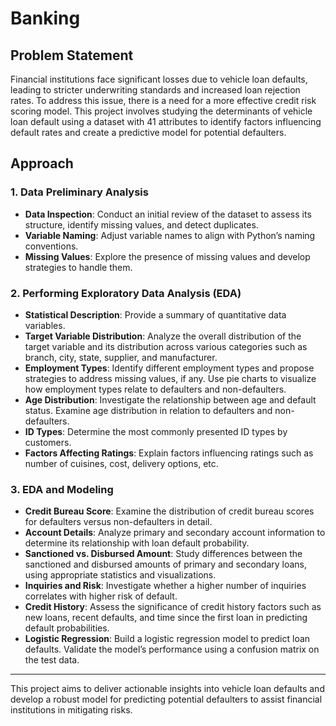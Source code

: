 # Banking

## Problem Statement

Financial institutions face significant losses due to vehicle loan defaults, leading to stricter underwriting standards and increased loan rejection rates. To address this issue, there is a need for a more effective credit risk scoring model. This project involves studying the determinants of vehicle loan default using a dataset with 41 attributes to identify factors influencing default rates and create a predictive model for potential defaulters.

## Approach

### 1. Data Preliminary Analysis

- **Data Inspection**: Conduct an initial review of the dataset to assess its structure, identify missing values, and detect duplicates.
- **Variable Naming**: Adjust variable names to align with Python’s naming conventions.
- **Missing Values**: Explore the presence of missing values and develop strategies to handle them.

### 2. Performing Exploratory Data Analysis (EDA)

- **Statistical Description**: Provide a summary of quantitative data variables.
- **Target Variable Distribution**: Analyze the overall distribution of the target variable and its distribution across various categories such as branch, city, state, supplier, and manufacturer.
- **Employment Types**: Identify different employment types and propose strategies to address missing values, if any. Use pie charts to visualize how employment types relate to defaulters and non-defaulters.
- **Age Distribution**: Investigate the relationship between age and default status. Examine age distribution in relation to defaulters and non-defaulters.
- **ID Types**: Determine the most commonly presented ID types by customers.
- **Factors Affecting Ratings**: Explain factors influencing ratings such as number of cuisines, cost, delivery options, etc.

### 3. EDA and Modeling

- **Credit Bureau Score**: Examine the distribution of credit bureau scores for defaulters versus non-defaulters in detail.
- **Account Details**: Analyze primary and secondary account information to determine its relationship with loan default probability.
- **Sanctioned vs. Disbursed Amount**: Study differences between the sanctioned and disbursed amounts of primary and secondary loans, using appropriate statistics and visualizations.
- **Inquiries and Risk**: Investigate whether a higher number of inquiries correlates with higher risk of default.
- **Credit History**: Assess the significance of credit history factors such as new loans, recent defaults, and time since the first loan in predicting default probabilities.
- **Logistic Regression**: Build a logistic regression model to predict loan defaults. Validate the model’s performance using a confusion matrix on the test data.

---

This project aims to deliver actionable insights into vehicle loan defaults and develop a robust model for predicting potential defaulters to assist financial institutions in mitigating risks.
